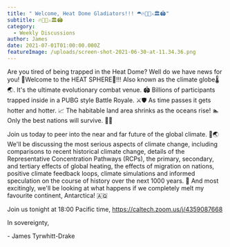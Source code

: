 ```yaml
---
title: " Welcome, Heat Dome Gladiators!!! ⯊🔥💪🔱⚔️🏛️🏟️"
subtitle: 🔥💪🔱⚔️🏛️🏟️
category:
  - Weekly Discussions
author: James
date: 2021-07-01T01:00:00.000Z
featureImage: /uploads/screen-shot-2021-06-30-at-11.34.36.png
---
```



Are you tired of being trapped in the Heat Dome?  Well do we have news for you! 🔴Welcome to the HEAT SPHERE🔴!!! Also known as the climate globe🌡️ 🌏. It's the ultimate evolutionary combat venue. 🏟️  Billions of participants trapped inside in a PUBG style Battle Royale. ⚔️🛡️  As time passes it gets hotter and hotter. 📈  The habitable land area shrinks as the oceans rise! 🏊  Only the best nations will survive. 🏴‍☠️

Join us today to peer into the near and far future of the global climate. 🔮🌏  We'll be discussing the most serious aspects of climate change, including comparisons to recent historical climate change, details of the Representative Concentration Pathways (RCPs), the primary, secondary, and tertiary effects of global heating, the effects of migration on nations, positive climate feedback loops, climate simulations and informed speculation on the course of history over the next 1000 years. 📅  And most excitingly, we'll be looking at what happens if we completely melt my favourite continent, Antarctica! 🇦🇶

Join us tonight at 18:00 Pacific time, <https://caltech.zoom.us/j/4359087668>

In sovereignty,

\- James Tyrwhitt-Drake